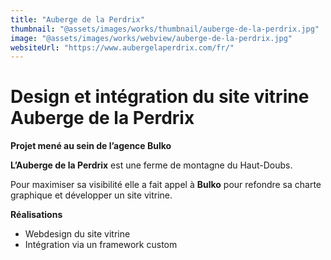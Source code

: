 ```yaml
---
title: "Auberge de la Perdrix"
thumbnail: "@assets/images/works/thumbnail/auberge-de-la-perdrix.jpg"
image: "@assets/images/works/webview/auberge-de-la-perdrix.jpg"
websiteUrl: "https://www.aubergelaperdrix.com/fr/"
---
```


# Design et intégration du site vitrine Auberge de la Perdrix

**Projet mené au sein de l’agence Bulko**

**L’Auberge de la Perdrix** est une ferme de montagne du Haut-Doubs.

Pour maximiser sa visibilité elle a fait appel à **Bulko** pour refondre sa charte graphique et développer un site vitrine.

**Réalisations**

- Webdesign du site vitrine
- Intégration via un framework custom
